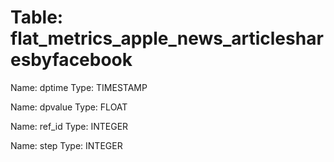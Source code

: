 Table: flat_metrics_apple_news_articlesharesbyfacebook
======================================================

Name: dptime
Type: TIMESTAMP

Name: dpvalue
Type: FLOAT

Name: ref_id
Type: INTEGER

Name: step
Type: INTEGER

